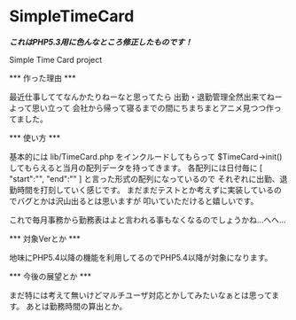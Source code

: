 SimpleTimeCard
==============
***これはPHP5.3用に色んなところ修正したものです！***

Simple Time Card project

*** 作った理由 ***

最近仕事しててなんかたりねーなと思ってたら
出勤・退勤管理全然出来てねーよって思い立って
会社から帰って寝るまでの間にちまちまとアニメ見つつ作ってました。

*** 使い方 ***

基本的には lib/TimeCard.php をインクルードしてもらって
$TimeCard->init() してもらえると当月の配列データを持ってきます。
各配列には日付毎に
[
    "start":"",
    "end":""
]
と言った形式の配列になっているので
それぞれに出勤、退勤時間を打刻していく感じです。
まだまだテストとか考えずに実装しているのでバグとかは沢山出るとは思いますが
叩いていただけると嬉しいです。

これで毎月事務から勤務表はよと言われる事もなくなるのでしょうかね…へへ…

*** 対象Verとか ***

地味にPHP5.4以降の機能を利用してるのでPHP5.4以降が対象になります。

*** 今後の展望とか ***

まだ特には考えて無いけどマルチユーザ対応とかしてみたいなぁとは思ってます。
あとは勤務時間の算出とか。

